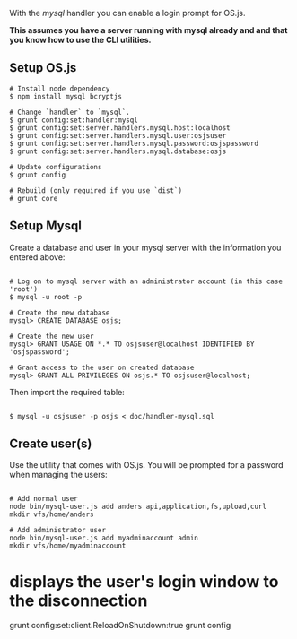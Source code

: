 With the *mysql* handler you can enable a login prompt for OS.js.

**This assumes you have a server running with mysql already and and that you know how to use the CLI utilities.**

## Setup OS.js

```
# Install node dependency
$ npm install mysql bcryptjs

# Change `handler` to `mysql`.
$ grunt config:set:handler:mysql
$ grunt config:set:server.handlers.mysql.host:localhost
$ grunt config:set:server.handlers.mysql.user:osjsuser
$ grunt config:set:server.handlers.mysql.password:osjspassword
$ grunt config:set:server.handlers.mysql.database:osjs

# Update configurations
$ grunt config

# Rebuild (only required if you use `dist`)
# grunt core

```

## Setup Mysql

Create a database and user in your mysql server with the information you entered above:

```

# Log on to mysql server with an administrator account (in this case 'root')
$ mysql -u root -p

# Create the new database
mysql> CREATE DATABASE osjs;

# Create the new user
mysql> GRANT USAGE ON *.* TO osjsuser@localhost IDENTIFIED BY 'osjspassword';

# Grant access to the user on created database
mysql> GRANT ALL PRIVILEGES ON osjs.* TO osjsuser@localhost;

```

Then import the required table:

```

$ mysql -u osjsuser -p osjs < doc/handler-mysql.sql

```

## Create user(s)

Use the utility that comes with OS.js. You will be prompted for a password when managing the users:

```

# Add normal user
node bin/mysql-user.js add anders api,application,fs,upload,curl
mkdir vfs/home/anders

# Add administrator user
node bin/mysql-user.js add myadminaccount admin
mkdir vfs/home/myadminaccount

```

# displays the user's login window to the disconnection
grunt config:set:client.ReloadOnShutdown:true
grunt config

```
